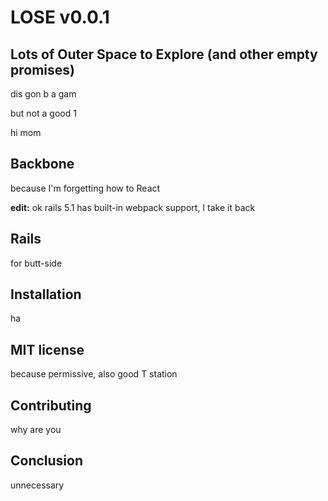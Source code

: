 # LOSE v0.0.1

## Lots of Outer Space to Explore (and other empty promises)

dis gon b a gam

but not a good 1

hi mom

## Backbone

because I'm forgetting how to React

**edit:** ok rails 5.1 has built-in webpack support, I take it back

## Rails

for butt-side

## Installation

ha

## MIT license

because permissive, also good T station

## Contributing

why are you

## Conclusion

unnecessary

